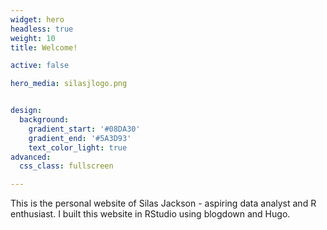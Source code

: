 ```yaml
---
widget: hero
headless: true
weight: 10
title: Welcome!

active: false

hero_media: silasjlogo.png


design:
  background:
    gradient_start: '#08DA30'
    gradient_end: '#5A3D93'
    text_color_light: true
advanced:
  css_class: fullscreen

---
```

This is the personal website of Silas Jackson - aspiring data analyst and R enthusiast. I built this website in RStudio using blogdown and Hugo.